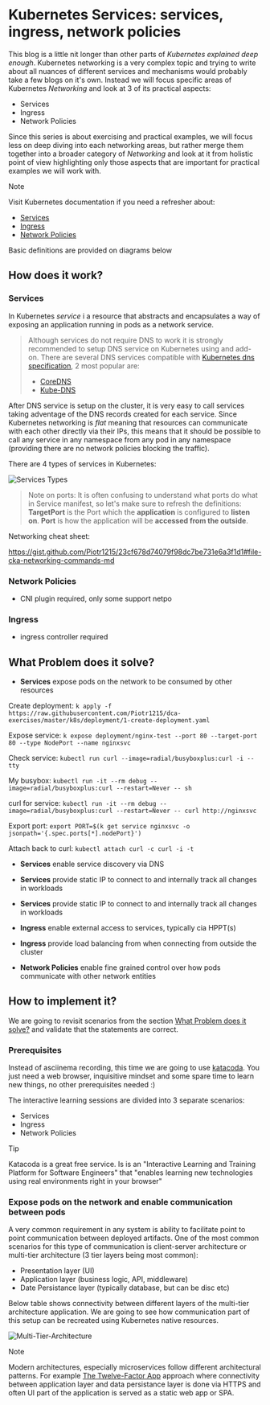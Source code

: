 # Kubernetes Services: services, ingress, network policies <!-- {docsify-ignore-all} -->

This blog is a little nit longer than other parts of *Kubernetes explained deep enough*. Kubernetes networking is a very complex topic and trying to write about all nuances of different services and mechanisms would probably take a few blogs on it's own. Instead we will focus specific areas of Kubernetes *Networking* and look at 3 of its practical aspects:

- Services
- Ingress
- Network Policies

Since this series is about exercising and practical examples, we will focus less on deep diving into each networking areas, but rather merge them together into a broader category of *Networking* and look at it from holistic point of view highlighting only those aspects that are important for practical examples we will work with.

> [!NOTE]
> Visit Kubernetes documentation if you need a refresher about:
>
> - [Services](https://kubernetes.io/docs/concepts/services-networking/service/)
> - [Ingress](https://kubernetes.io/docs/concepts/services-networking/ingress/)
> - [Network Policies](https://kubernetes.io/docs/concepts/services-networking/network-policies/)
>
> Basic definitions are provided on diagrams below

## How does it work?

### Services

In Kubernetes *service* i a resource that abstracts and encapsulates a way of exposing an application running in pods as a network service.

> Although services do not require DNS to work it is strongly recommended to setup DNS service on Kubernetes using and add-on. There are several DNS services compatible with [Kubernetes dns specification](https://github.com/kubernetes/dns/blob/master/docs/specification.md), 2 most popular are:
>
> - [CoreDNS](https://coredns.io/)
> - [Kube-DNS](https://github.com/kubernetes/dns)

After DNS service is setup on the cluster, it is very easy to call services taking adventage of the DNS records created for each service. Since Kubernetes networking is *flat* meaning that resources can communicate with each other directly via their IPs, this means that it should be possible to call any service in any namespace from any pod in any namespace (providing there are no network policies blocking the traffic).

There are 4 types of services in Kubernetes:

![Services Types](http://www.plantuml.com/plantuml/proxy?cache=yes&src=https://raw.githubusercontent.com/Piotr1215/dca-prep-kit/master/diagrams/k8s-services-mindmap.puml&fmt=png)

> Note on ports:
> It is often confusing to understand what ports do what in Service manifest, so let's make sure to refresh the definitions:
> **TargetPort** is the Port which the **application** is configured to **listen on**. **Port** is how the application will be **accessed from the outside**.

Networking cheat sheet:

https://gist.github.com/Piotr1215/23cf678d74079f98dc7be731e6a3f1d1#file-cka-networking-commands-md

### Network Policies

- CNI plugin required, only some support netpo

### Ingress

- ingress controller required

## What Problem does it solve?



- **Services** expose pods on the network to be consumed by other resources

Create deployment: `k apply -f https://raw.githubusercontent.com/Piotr1215/dca-exercises/master/k8s/deployment/1-create-deployment.yaml`

Expose service: `k expose deployment/nginx-test --port 80 --target-port 80 --type NodePort --name nginxsvc`

Check service: `kubectl run curl --image=radial/busyboxplus:curl -i --tty`

My busybox: `kubectl run -it --rm debug --image=radial/busyboxplus:curl --restart=Never -- sh`

curl for service: `kubectl run -it --rm debug --image=radial/busyboxplus:curl --restart=Never -- curl http://nginxsvc`

Export port: `export PORT=$(k get service nginxsvc -o jsonpath='{.spec.ports[*].nodePort}')`

Attach back to curl: `kubectl attach curl -c curl -i -t`

- **Services** enable service discovery via DNS



- **Services** provide static IP to connect to and internally track all changes in workloads
- **Services** provide static IP to connect to and internally track all changes in workloads
- **Ingress** enable external access to services, typically cia HPPT(s)
- **Ingress** provide load balancing from when connecting from outside the cluster
- **Network Policies** enable fine grained control over how pods communicate with other network entities

## How to implement it?

We are going to revisit scenarios from the section [What Problem does it solve?](#What-Problem-does-it-solve?) and validate that the statements are correct.

### Prerequisites

Instead of asciinema recording, this time we are going to use [katacoda](https://www.katacoda.com/). You just need a web browser, inquisitive mindset and some spare time to learn new things, no other prerequisites needed :)

The interactive learning sessions are divided into 3 separate scenarios:

- Services
- Ingress
- Network Policies

> [!TIP]
> Katacoda is a great free service. Is is an "Interactive Learning and Training Platform for Software Engineers" that "enables learning new technologies using real
> environments right in your browser"

### Expose pods on the network and enable communication between pods

A very common requirement in any system is ability to facilitate point to point communication between deployed artifacts. One of the most common scenarios for this type of communication is client-server architecture or multi-tier architecture (3 tier layers being most common):

- Presentation layer (UI)
- Application layer (business logic, API, middleware)
- Date Persistance layer (typically database, but can be disc etc)

Below table shows connectivity between different layers of the multi-tier architecture application. We are going to see how communication part of this setup can be recreated using Kubernetes native resources.

![Multi-Tier-Architecture](http://www.plantuml.com/plantuml/proxy?cache=yes&src=https://raw.githubusercontent.com/Piotr1215/dca-prep-kit/master/diagrams/multi-layer-architecture-components.puml&fmt=png)

> [!NOTE]
> Modern architectures, especially microservices follow different architectural patterns. For example [The Twelve-Factor App](https://12factor.net/) approach where connectivity between application layer and data persistance layer is done via HTTPS and often UI part of the application is served as a static web app or SPA.



